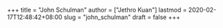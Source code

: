 +++
title = "John Schulman"
author = ["Jethro Kuan"]
lastmod = 2020-02-17T12:48:42+08:00
slug = "john_schulman"
draft = false
+++
